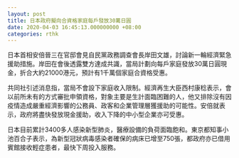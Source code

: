 ```yaml
---
layout: post
title: 日本政府擬向合資格家庭每戶發放30萬日圓
date: 2020-04-03 16:45:13.000000000 +08:00
categories: rthk
---
```


日本首相安倍晉三在官邸會見自民黨政務調查會長岸田文雄，討論新一輪經濟緊急援助措施。岸田在會後透露雙方達成共識，當局計劃向每戶家庭發放30萬日圓現金，折合大約21000港元，預計有1千萬個家庭合資格受惠。

共同社引述消息指，當局不會設下家庭收入限制。經濟再生大臣西村康稔表示，會以前所未有的方式審批申領資格，對象主要是生計面臨困難的人，他又排除沒有因疫情造成嚴重經濟影響的公務員、政客和企業管理層獲援助的可能性。安倍就表示，政府將盡快發放現金援助，收入下降的中小型企業亦可受惠。

日本目前累計3400多人感染新型肺炎，醫療設備的負荷面臨飽和。東京都知事小池百合子表示，為新型冠狀病毒感染者確保的病床已增至750張，都政府亦已借用賓館接收輕症患者，最快下周投入服務。
